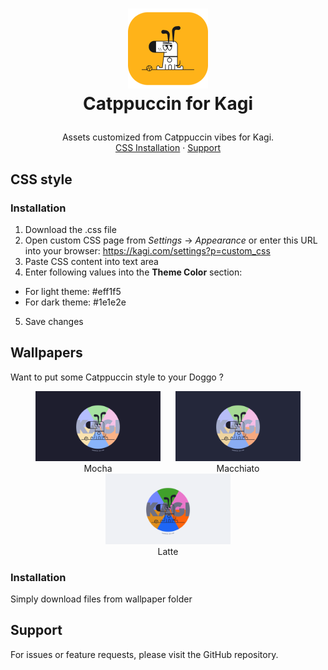 <!-- LOGO -->
<h1>
<p align="center">
  <img src="./assets/icon.png" alt="Icon" width="128"/>
  <br>Catppuccin for Kagi
</h1>
  <p align="center">
    Assets customized from Catppuccin vibes for Kagi.
    <br />
    <a href="#installation">CSS Installation</a>
    ·
    <a href="#support">Support</a>
  </p>
</p>

## CSS style

### Installation

1. Download the .css file
2. Open custom CSS page from *Settings* -> *Appearance* or enter this URL into your browser: https://kagi.com/settings?p=custom_css 
3. Paste CSS content into text area
4. Enter following values into the **Theme Color** section:
- For light theme: #eff1f5
- For dark theme: #1e1e2e
5. Save changes

## Wallpapers

Want to put some Catppuccin style to your Doggo ?
<p align="center">
  <span style="display: inline-block; text-align: center; margin: 0 10px;">
    <img src="./wallpapers/catppuccin_kagi_mocha.png" alt="Mocha wallpaper" width="200"/>
    <br>
    Mocha
  </span>
  <span style="display: inline-block; text-align: center; margin: 0 10px;">
    <img src="./wallpapers/catppuccin_kagi_macchiato.png" alt="Macchiato wallpaper" width="200"/>
    <br>
    Macchiato
  </span>
  <span style="display: inline-block; text-align: center; margin: 0 10px;">
    <img src="./wallpapers/catppuccin_kagi_latte.png" alt="Latte wallpaper" width="200"/>
    <br>
    Latte
  </span>
</p>

### Installation

Simply download files from wallpaper folder

## Support

For issues or feature requests, please visit the GitHub repository.